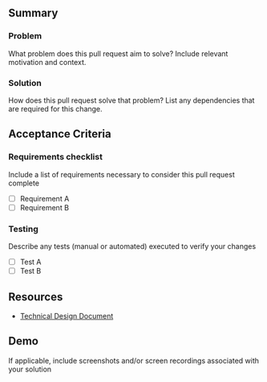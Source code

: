 ## Summary

### Problem

What problem does this pull request aim to solve? Include relevant motivation and context.

### Solution

How does this pull request solve that problem? List any dependencies that are required for this change.

## Acceptance Criteria

### Requirements checklist

Include a list of requirements necessary to consider this pull request complete

- [ ] Requirement A
- [ ] Requirement B

### Testing

Describe any tests (manual or automated) executed to verify your changes

- [ ] Test A
- [ ] Test B

## Resources

- [Technical Design Document](https://loopcrack.atlassian.net/wiki/spaces/LP/overview)

## Demo

If applicable, include screenshots and/or screen recordings associated with your solution
